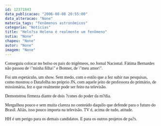 ```yaml
---
id: 12371843
data_publicacao: "2006-08-08 20:55:00"
data_alteracao: "None"
materia_tags: "fenômenos astronômicos"
categoria: "Notícias"
title: "Helo?sa Helena é realmente um fenômeno"
sutia: "None"
chapeu: "None"
autor: "None"
imagem: "None"
---
```

<p><P><FONT face=Verdana>Conseguiu colocar no bolso os pais do trigêmeos, no Jornal Nacional. Fátima Bernardes não passou de \"minha filha\" e&nbsp;Bonner, de \"meu amor\".</FONT></P></p>
<p><P><FONT face=Verdana>Foi um espetáculo, um show. Sem medo, com o estilo que a fez subir nas pesquisas, como mostrou o Datafolha no próprio JN, com aquele jeito de professora do primário, de missionária, fez o que realmente pode ser feito na televisão.</FONT></P></p>
<p><P><FONT face=Verdana>Demonstrou firmeza diante de dois ?cones do poder da m?dia.</FONT></P></p>
<p><P><FONT face=Verdana>Mergulhou pouco e sem muita clareza no conteúdo daquilo que defende para o futuro do Brasil. Aliás, isso pouco importa na televisão. TV é, acima de tudo, atitude.</FONT></P></p>
<p><P><FONT face=Verdana>HH é um perigo para os demais candidatos. E para os outros projetos de pa?s.</FONT></P> </p>
